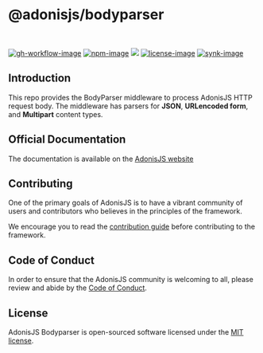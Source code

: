 # @adonisjs/bodyparser

<br />

[![gh-workflow-image]][gh-workflow-url] [![npm-image]][npm-url] ![][typescript-image] [![license-image]][license-url] [![synk-image]][synk-url]

## Introduction
This repo provides the BodyParser middleware to process AdonisJS HTTP request body. The middleware has parsers for **JSON**, **URLencoded form**, and **Multipart** content types.

## Official Documentation
The documentation is available on the [AdonisJS website](https://docs.adonisjs.com/guides/request)

## Contributing
One of the primary goals of AdonisJS is to have a vibrant community of users and contributors who believes in the principles of the framework.

We encourage you to read the [contribution guide](https://github.com/adonisjs/.github/blob/main/docs/CONTRIBUTING.md) before contributing to the framework.

## Code of Conduct
In order to ensure that the AdonisJS community is welcoming to all, please review and abide by the [Code of Conduct](https://github.com/adonisjs/.github/blob/main/docs/CODE_OF_CONDUCT.md).

## License
AdonisJS Bodyparser is open-sourced software licensed under the [MIT license](LICENSE.md).

[gh-workflow-image]: https://img.shields.io/github/actions/workflow/status/adonisjs/bodyparser/test.yml?style=for-the-badge
[gh-workflow-url]: https://github.com/adonisjs/bodyparser/actions/workflows/test.yml "Github action"

[typescript-image]: https://img.shields.io/badge/Typescript-294E80.svg?style=for-the-badge&logo=typescript
[typescript-url]:  "typescript"

[npm-image]: https://img.shields.io/npm/v/@adonisjs/bodyparser/alpha.svg?style=for-the-badge&logo=npm
[npm-url]: https://www.npmjs.com/package/@adonisjs/bodyparser/v/alpha "npm"

[license-image]: https://img.shields.io/npm/l/@adonisjs/bodyparser?color=blueviolet&style=for-the-badge
[license-url]: LICENSE.md "license"

[synk-image]: https://img.shields.io/snyk/vulnerabilities/github/adonisjs/bodyparser?label=Synk%20Vulnerabilities&style=for-the-badge
[synk-url]: https://snyk.io/test/github/adonisjs/bodyparser?targetFile=package.json "synk"
